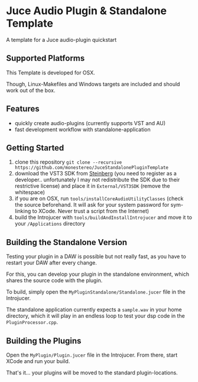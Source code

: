 Juce Audio Plugin & Standalone Template
=========

A template for a Juce audio-plugin quickstart

Supported Platforms
-----
This Template is developed for OSX.

Though, Linux-Makefiles and Windows targets are included and should work out of the box.

Features
-----
  - quickly create audio-plugins (currently supports VST and AU)
  - fast development workflow with standalone-application

Getting Started
-----

1. clone this repository `git clone --recursive https://github.com/monestereo/JuceStandalonePluginTemplate`
2. download the VST3 SDK from [Steinberg](http://www.steinberg.net/nc/en/company/developers/sdk_download_portal.html) (you need to register as a developer.. unfortunately I may not redistribute the SDK due to their restrictive license) and place it in `External/VST3SDK` (remove the whitespace)
3. if you are on OSX, run `tools/installCoreAudioUtilityClasses` (check the source beforehand. It will ask for your system password for sym-linking to XCode. Never trust a script from the Internet)
4. build the Introjucer with `tools/buildAndInstallIntrojucer` and move it to your `/Applications` directory

Building the Standalone Version
-----
Testing your plugin in a DAW is possible but not really fast, as you have to restart your DAW after every change.

For this, you can develop your plugin in the standalone environment, which shares the source code with the plugin.

To build, simply open the `MyPluginStandalone/Standalone.jucer` file in the Introjucer.

The standalone application currently expects a `sample.wav` in your home directory, which it will play in an endless loop to test your dsp code in the `PluginProcessor.cpp`.

Building the Plugins
----

Open the `MyPlugin/Plugin.jucer` file in the Introjucer.
From there, start XCode and run your build.

That's it... your plugins will be moved to the standard plugin-locations.
